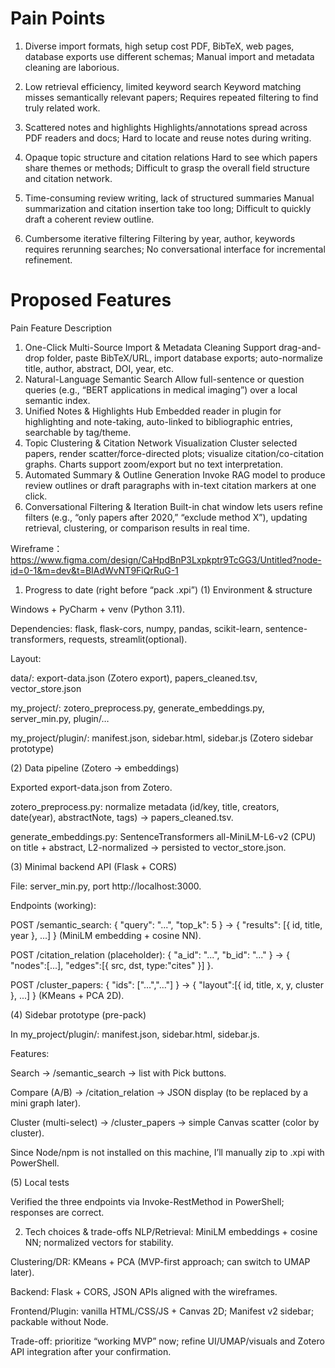 # Pain Points

1. Diverse import formats, high setup cost
  PDF, BibTeX, web pages, database exports use different schemas;
  Manual import and metadata cleaning are laborious.

2. Low retrieval efficiency, limited keyword search
  Keyword matching misses semantically relevant papers;
  Requires repeated filtering to find truly related work.

3. Scattered notes and highlights
  Highlights/annotations spread across PDF readers and docs;
  Hard to locate and reuse notes during writing.

4. Opaque topic structure and citation relations
  Hard to see which papers share themes or methods;
  Difficult to grasp the overall field structure and citation network.

5. Time-consuming review writing, lack of structured summaries
  Manual summarization and citation insertion take too long;
  Difficult to quickly draft a coherent review outline.

6. Cumbersome iterative filtering
  Filtering by year, author, keywords requires rerunning searches;
  No conversational interface for incremental refinement.

# Proposed Features
Pain	Feature	Description

1. One-Click Multi-Source Import & Metadata Cleaning	Support drag-and-drop folder, paste BibTeX/URL, import database exports; auto-normalize title, author, abstract, DOI, year, etc.
2.	Natural-Language Semantic Search	Allow full-sentence or question queries (e.g., “BERT applications in medical imaging”) over a local semantic index.
3.	Unified Notes & Highlights Hub	Embedded reader in plugin for highlighting and note-taking, auto-linked to bibliographic entries, searchable by tag/theme.
4.	Topic Clustering & Citation Network Visualization	Cluster selected papers, render scatter/force-directed plots; visualize citation/co-citation graphs. Charts support zoom/export but no text interpretation.
5.	Automated Summary & Outline Generation	Invoke RAG model to produce review outlines or draft paragraphs with in-text citation markers at one click.
6.	Conversational Filtering & Iteration	Built-in chat window lets users refine filters (e.g., “only papers after 2020,” “exclude method X”), updating retrieval, clustering, or comparison results in real time.

Wireframe：https://www.figma.com/design/CaHpdBnP3Lxpkptr9TcGG3/Untitled?node-id=0-1&m=dev&t=BIAdWvNT9FiQrRuG-1

1. Progress to date (right before “pack .xpi”)
(1) Environment & structure

Windows + PyCharm + venv (Python 3.11).

Dependencies: flask, flask-cors, numpy, pandas, scikit-learn, sentence-transformers, requests, streamlit(optional).

Layout:

data/: export-data.json (Zotero export), papers_cleaned.tsv, vector_store.json

my_project/: zotero_preprocess.py, generate_embeddings.py, server_min.py, plugin/…

my_project/plugin/: manifest.json, sidebar.html, sidebar.js (Zotero sidebar prototype)

(2) Data pipeline (Zotero → embeddings)

Exported export-data.json from Zotero.

zotero_preprocess.py: normalize metadata (id/key, title, creators, date(year), abstractNote, tags) → papers_cleaned.tsv.

generate_embeddings.py: SentenceTransformers all-MiniLM-L6-v2 (CPU) on title + abstract, L2-normalized → persisted to vector_store.json.

(3) Minimal backend API (Flask + CORS)

File: server_min.py, port http://localhost:3000.

Endpoints (working):

POST /semantic_search: { "query": "...", "top_k": 5 } → { "results": [{ id, title, year }, ...] } (MiniLM embedding + cosine NN).

POST /citation_relation (placeholder): { "a_id": "...", "b_id": "..." } → { "nodes":[...], "edges":[{ src, dst, type:"cites" }] }.

POST /cluster_papers: { "ids": ["…","…"] } → { "layout":[{ id, title, x, y, cluster }, ...] } (KMeans + PCA 2D).

(4) Sidebar prototype (pre-pack)

In my_project/plugin/: manifest.json, sidebar.html, sidebar.js.

Features:

Search → /semantic_search → list with Pick buttons.

Compare (A/B) → /citation_relation → JSON display (to be replaced by a mini graph later).

Cluster (multi-select) → /cluster_papers → simple Canvas scatter (color by cluster).

Since Node/npm is not installed on this machine, I’ll manually zip to .xpi with PowerShell.

(5) Local tests

Verified the three endpoints via Invoke-RestMethod in PowerShell; responses are correct.

2. Tech choices & trade-offs
NLP/Retrieval: MiniLM embeddings + cosine NN; normalized vectors for stability.

Clustering/DR: KMeans + PCA (MVP-first approach; can switch to UMAP later).

Backend: Flask + CORS, JSON APIs aligned with the wireframes.

Frontend/Plugin: vanilla HTML/CSS/JS + Canvas 2D; Manifest v2 sidebar; packable without Node.

Trade-off: prioritize “working MVP” now; refine UI/UMAP/visuals and Zotero API integration after your confirmation.


